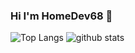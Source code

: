 <!--
**HomeDev68/HomeDev68** is a ✨ _special_ ✨ repository because its `README.md` (this file) appears on your GitHub profile.

Here are some ideas to get you started:

- 🔭 I’m currently working on ...
- 🌱 I’m currently learning ...
- 👯 I’m looking to collaborate on ...
- 🤔 I’m looking for help with ...
- 💬 Ask me about ...
- 📫 How to reach me: ...
- 😄 Pronouns: ...
- ⚡ Fun fact: ...
-->

### Hi I'm HomeDev68 👋


![Top Langs](https://github-readme-stats.vercel.app/api/top-langs/?username=HomeDev68&langs_count=10&layout=compact&theme=github_dark)
![github stats](https://github-readme-stats.vercel.app/api?username=HomeDev68&count_private=true&show_icons=true&theme=github_dark&hide_title=true&line_height=29)
